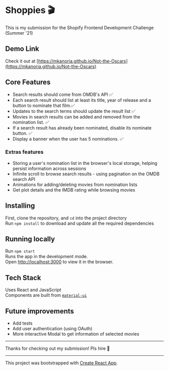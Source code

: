 # Shoppies 🎬

This is my submission for the Shopify Frontend Development Challenge (Summer '21)

## Demo Link

Check it out at [https://mkanoria.github.io/Not-the-Oscars](https://mkanoria.github.io/Not-the-Oscars)

## Core Features

- Search results should come from OMDB's API ✅
- Each search result should list at least its title, year of release and a button to nominate that film.✅
- Updates to the search terms should update the result list ✅
- Movies in search results can be added and removed from the nomination list. ✅
- If a search result has already been nominated, disable its nominate button. ✅
- Display a banner when the user has 5 nominations. ✅

### Extras features
- Storing a user's nomination list in the browser's local storage, helping persist information across sessions
- Infinite scroll to browse search results - using pagination on the OMDB search API
- Animations for adding/deleting movies from nomination lists
- Get plot details and the IMDB rating while browsing movies

## Installing

First, clone the repository, and `cd` into the project directory  
Run `npm install` to download and update all the required dependencies

## Running locally

Run `npm start`  
Runs the app in the development mode.\
Open [http://localhost:3000](http://localhost:3000) to view it in the browser.

## Tech Stack

Uses React and JavaScript  
Components are built from [`material-ui`](http://material-ui.com/)

## Future improvements

- Add tests
- Add user authentication (using OAuth)
- More interactive Modal to get information of selected movies

---

Thanks for checking out my submission! Pls hire 🥺

---
This project was bootstrapped with [Create React App](https://github.com/facebook/create-react-app).